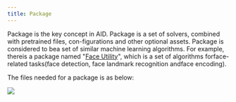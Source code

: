 ```yaml
---
title: Package
---
```


Package is the key concept in AID. Package is a set of solvers, combined with pretrained files, con-figurations and other optional assets. Package is considered to bea set of similar machine learning algorithms. For example, thereis a package named "[Face Utility](https://github.com/aidmodels/Face_Utility)", which is a set of algorithms forface-related tasks(face detection, face landmark recognition andface encoding).

The files needed for a package is as below:

![](/img/docs/package.png)